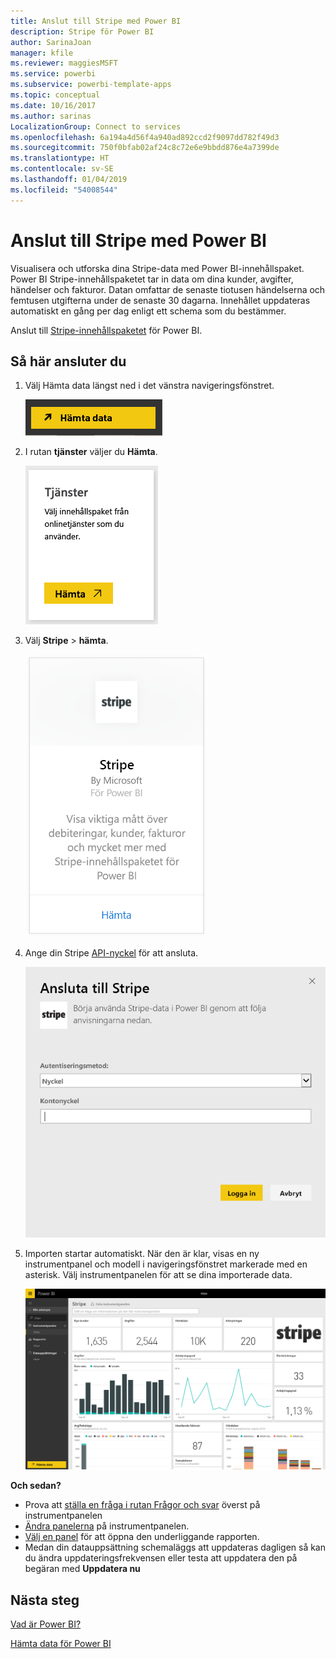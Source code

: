 ```yaml
---
title: Anslut till Stripe med Power BI
description: Stripe för Power BI
author: SarinaJoan
manager: kfile
ms.reviewer: maggiesMSFT
ms.service: powerbi
ms.subservice: powerbi-template-apps
ms.topic: conceptual
ms.date: 10/16/2017
ms.author: sarinas
LocalizationGroup: Connect to services
ms.openlocfilehash: 6a194a4d56f4a940ad892ccd2f9097dd782f49d3
ms.sourcegitcommit: 750f0bfab02af24c8c72e6e9bbdd876e4a7399de
ms.translationtype: HT
ms.contentlocale: sv-SE
ms.lasthandoff: 01/04/2019
ms.locfileid: "54008544"
---
```

# <a name="connect-to-stripe-with-power-bi"></a>Anslut till Stripe med Power BI
Visualisera och utforska dina Stripe-data med Power BI-innehållspaket. Power BI Stripe-innehållspaketet tar in data om dina kunder, avgifter, händelser och fakturor. Datan omfattar de senaste tiotusen händelserna och femtusen utgifterna under de senaste 30 dagarna. Innehållet uppdateras automatiskt en gång per dag enligt ett schema som du bestämmer. 

Anslut till [Stripe-innehållspaketet](https://app.powerbi.com/getdata/services/stripe) för Power BI.

## <a name="how-to-connect"></a>Så här ansluter du
1. Välj Hämta data längst ned i det vänstra navigeringsfönstret.  
   
    ![](media/service-connect-to-stripe/getdata.png)
2. I rutan **tjänster** väljer du **Hämta**.  
   
    ![](media/service-connect-to-stripe/services.png)  
3. Välj **Stripe** &gt; **hämta**.  
   
    ![](media/service-connect-to-stripe/stripe.png)  
4. Ange din Stripe [API-nyckel](https://dashboard.stripe.com/account/apikeys) för att ansluta.  
   
    ![](media/service-connect-to-stripe/creds.png)
5. Importen startar automatiskt. När den är klar, visas en ny instrumentpanel och modell i navigeringsfönstret markerade med en asterisk. Välj instrumentpanelen för att se dina importerade data.
   
    ![](media/service-connect-to-stripe/dashboard.png)

**Och sedan?**

* Prova att [ställa en fråga i rutan Frågor och svar](consumer/end-user-q-and-a.md) överst på instrumentpanelen
* [Ändra panelerna](service-dashboard-edit-tile.md) på instrumentpanelen.
* [Välj en panel](consumer/end-user-tiles.md) för att öppna den underliggande rapporten.
* Medan din datauppsättning schemaläggs att uppdateras dagligen så kan du ändra uppdateringsfrekvensen eller testa att uppdatera den på begäran med **Uppdatera nu**

## <a name="next-steps"></a>Nästa steg
[Vad är Power BI?](power-bi-overview.md)

[Hämta data för Power BI](service-get-data.md)

